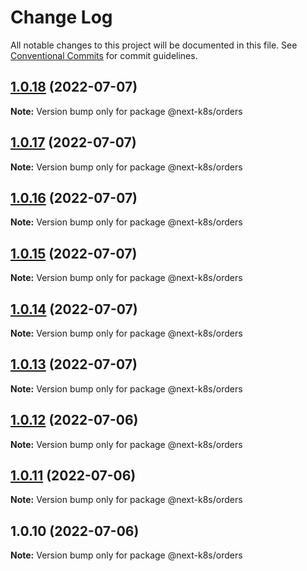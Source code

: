 # Change Log

All notable changes to this project will be documented in this file.
See [Conventional Commits](https://conventionalcommits.org) for commit guidelines.

## [1.0.18](https://github.com/mathiscode/next-k8s-boilerplate/compare/@next-k8s/orders@1.0.17...@next-k8s/orders@1.0.18) (2022-07-07)

**Note:** Version bump only for package @next-k8s/orders





## [1.0.17](https://github.com/mathiscode/next-k8s-boilerplate/compare/@next-k8s/orders@1.0.16...@next-k8s/orders@1.0.17) (2022-07-07)

**Note:** Version bump only for package @next-k8s/orders





## [1.0.16](https://github.com/mathiscode/next-k8s-boilerplate/compare/@next-k8s/orders@1.0.15...@next-k8s/orders@1.0.16) (2022-07-07)

**Note:** Version bump only for package @next-k8s/orders





## [1.0.15](https://github.com/mathiscode/next-k8s-boilerplate/compare/@next-k8s/orders@1.0.14...@next-k8s/orders@1.0.15) (2022-07-07)

**Note:** Version bump only for package @next-k8s/orders





## [1.0.14](https://github.com/mathiscode/next-k8s-boilerplate/compare/@next-k8s/orders@1.0.13...@next-k8s/orders@1.0.14) (2022-07-07)

**Note:** Version bump only for package @next-k8s/orders





## [1.0.13](https://github.com/mathiscode/next-k8s-boilerplate/compare/@next-k8s/orders@1.0.12...@next-k8s/orders@1.0.13) (2022-07-07)

**Note:** Version bump only for package @next-k8s/orders





## [1.0.12](https://github.com/mathiscode/next-k8s-boilerplate/compare/@next-k8s/orders@1.0.11...@next-k8s/orders@1.0.12) (2022-07-06)

**Note:** Version bump only for package @next-k8s/orders





## [1.0.11](https://github.com/mathiscode/next-k8s-boilerplate/compare/@next-k8s/orders@1.0.10...@next-k8s/orders@1.0.11) (2022-07-06)

**Note:** Version bump only for package @next-k8s/orders





## 1.0.10 (2022-07-06)

**Note:** Version bump only for package @next-k8s/orders
